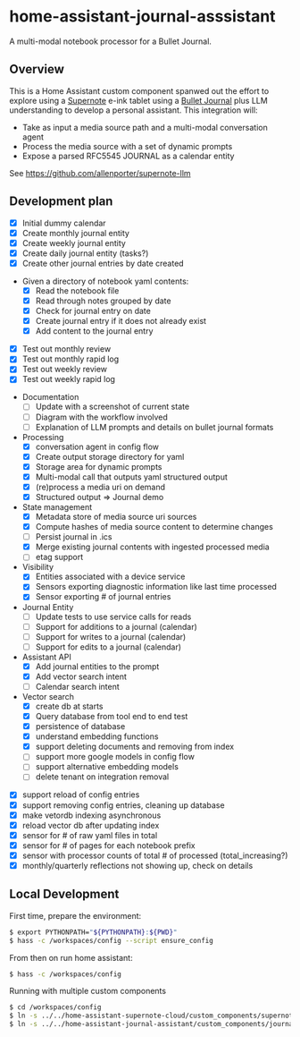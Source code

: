 # home-assistant-journal-asssistant

A multi-modal notebook processor for a Bullet Journal.

## Overview

This is a Home Assistant custom component spanwed out the effort to
explore using a [Supernote](https://supernote.com/) e-ink tablet using a [Bullet Journal](https://www.youtube.com/watch?v=fm15cmYU0IM) plus
LLM understanding to develop a personal assistant. This integration will:

- Take as input a media source path and a multi-modal conversation agent
- Process the media source with a set of dynamic prompts
- Expose a parsed RFC5545 JOURNAL as a calendar entity

See https://github.com/allenporter/supernote-llm

## Development plan

- [x] Initial dummy calendar
- [x] Create monthly journal entity
- [x] Create weekly journal entity
- [x] Create daily journal entity (tasks?)
- [x] Create other journal entries by date created
- Given a directory of notebook yaml contents:
  - [x] Read the notebook file
  - [x] Read through notes grouped by date
  - [x] Check for journal entry on date
  - [x] Create journal entry if it does not already exist
  - [x] Add content to the journal entry
- [x] Test out monthly review
- [x] Test out monthly rapid log
- [x] Test out weekly review
- [x] Test out weekly rapid log
- Documentation
  - [ ] Update with a screenshot of current state
  - [ ] Diagram with the workflow involved
  - [ ] Explanation of LLM prompts and details on bullet journal formats
- Processing
  - [x] conversation agent in config flow
  - [x] Create output storage directory for yaml
  - [x] Storage area for dynamic prompts
  - [x] Multi-modal call that outputs yaml structured output
  - [x] (re)process a media uri on demand
  - [x] Structured output => Journal demo
- State management
  - [x] Metadata store of media source uri sources
  - [x] Compute hashes of media source content to determine changes
  - [ ] Persist journal in .ics
  - [x] Merge existing journal contents with ingested processed media
  - [ ] etag support
- Visibility
  - [x] Entities associated with a device service
  - [x] Sensors exporting diagnostic information like last time processed
  - [x] Sensor exporting # of journal entries
- Journal Entity
  - [ ] Update tests to use service calls for reads
  - [ ] Support for additions to a journal (calendar)
  - [ ] Support for writes to a journal (calendar)
  - [ ] Support for edits to a journal (calendar)
- Assistant API
  - [x] Add journal entities to the prompt
  - [x] Add vector search intent
  - [ ] Calendar search intent
- Vector search
  - [x] create db at starts
  - [x] Query database from tool end to end test
  - [x] persistence of database
  - [x] understand embedding functions
  - [x] support deleting documents and removing from index
  - [ ] support more google models in config flow
  - [ ] support alternative embedding models
  - [ ] delete tenant on integration removal
- [x] support reload of config entries
- [x] support removing config entries, cleaning up database
- [x] make vetordb indexing asynchronous
- [x] reload vector db after updating index
- [x] sensor for # of raw yaml files in total
- [x] sensor for # of pages for each notebook prefix
- [x] sensor with processor counts of total # of processed (total_increasing?)
- [x] monthly/quarterly reflections not showing up, check on details

## Local Development

First time, prepare the environment:

```bash
$ export PYTHONPATH="${PYTHONPATH}:${PWD}"
$ hass -c /workspaces/config --script ensure_config
```

From then on run home assistant:

```bash
$ hass -c /workspaces/config
```

Running with multiple custom components

```bash
$ cd /workspaces/config
$ ln -s ../../home-assistant-supernote-cloud/custom_components/supernote_cloud custom_components/supernote_cloud
$ ln -s ../../home-assistant-journal-assistant/custom_components/journal_assistant custom_components/journal_assistant
```
